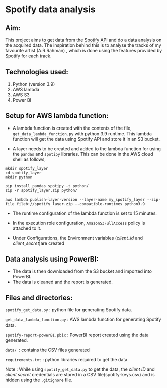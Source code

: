 # Spotify data analysis

## Aim:

This project aims to get data from the [Spotify API](https://developer.spotify.com/documentation/web-api) and do a data analysis on the acquired data. The inspiration behind this is to analyse the tracks of my favourite artist (A.R.Rahman) , which is done using the features provided by Spotify for each track.

 

## Technologies used:

1. Python (version 3.9)
2. AWS lambda
3. AWS S3 
4. Power BI



## Setup for AWS lambda function:
- A lambda function is created with the contents of the file, ```get_data_lambda_function.py``` with python 3.9 runtime. This lambda function will get the data using Spotify API and store it in an S3 bucket.

- A layer needs to be created and added to the lambda function for using the ```pandas``` and ```spotipy``` libraries. This can be done in the AWS cloud shell as follows,

```
mkdir spotify_layer
cd spotify_layer
mkdir python

pip install pandas spotipy -t python/
zip -r spotify_layer.zip python/
```
```
aws lambda publish-layer-version --layer-name my_spotify_layer --zip-file fileb://spotify_layer.zip --compatible-runtimes python3.9
```

- The runtime configuration of the lambda function is set to 15 minutes.

- In the execution role configuration, ```AmazonS3FullAccess```  policy is attached to it. 

- Under Configurations, the Environment variables (*client_id* and *client_secret*)are created 


## Data analysis using PowerBI:

- The data is then downloaded from the S3 bucket and imported into PowerBI.
- The data is cleaned and the report is generated.


## Files and directories:

```spotify_get_data.py``` : python file for generating Spotify data.

```get_data_lambda_function.py``` : AWS lambda function for generating Spotify data.

```spotify-report-powerBI.pbix``` : PowerBI report created using the data generated.

```data/ ```: contains the CSV files generated 

```requirements.txt``` : python libraries required to get the data.



Note : While using ```spotify_get_data.py``` to get the data, the *client ID* and *client secret* credentials are stored in a CSV file(spotify-keys.csv) and is hidden using the ```.gitignore``` file.
